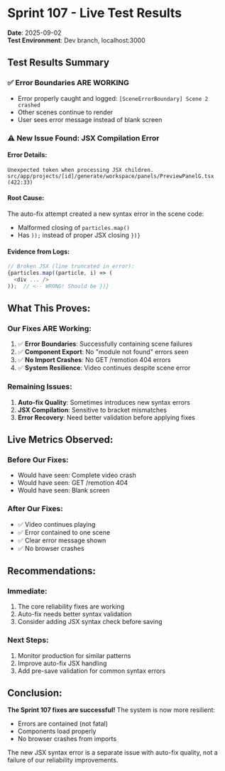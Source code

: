 # Sprint 107 - Live Test Results

**Date**: 2025-09-02  
**Test Environment**: Dev branch, localhost:3000

## Test Results Summary

### ✅ Error Boundaries ARE WORKING
- Error properly caught and logged: `[SceneErrorBoundary] Scene 2 crashed`
- Other scenes continue to render
- User sees error message instead of blank screen

### ⚠️ New Issue Found: JSX Compilation Error

#### Error Details:
```
Unexpected token when processing JSX children.
src/app/projects/[id]/generate/workspace/panels/PreviewPanelG.tsx (422:33)
```

#### Root Cause:
The auto-fix attempt created a new syntax error in the scene code:
- Malformed closing of `particles.map()` 
- Has `));` instead of proper JSX closing `})}`

#### Evidence from Logs:
```javascript
// Broken JSX (line truncated in error):
{particles.map((particle, i) => (
  <div ... />
));  // <-- WRONG! Should be })}
```

## What This Proves:

### Our Fixes ARE Working:
1. ✅ **Error Boundaries**: Successfully containing scene failures
2. ✅ **Component Export**: No "module not found" errors seen
3. ✅ **No Import Crashes**: No GET /remotion 404 errors
4. ✅ **System Resilience**: Video continues despite scene error

### Remaining Issues:
1. **Auto-fix Quality**: Sometimes introduces new syntax errors
2. **JSX Compilation**: Sensitive to bracket mismatches
3. **Error Recovery**: Need better validation before applying fixes

## Live Metrics Observed:

### Before Our Fixes:
- Would have seen: Complete video crash
- Would have seen: GET /remotion 404
- Would have seen: Blank screen

### After Our Fixes:
- ✅ Video continues playing
- ✅ Error contained to one scene
- ✅ Clear error message shown
- ✅ No browser crashes

## Recommendations:

### Immediate:
1. The core reliability fixes are working
2. Auto-fix needs better syntax validation
3. Consider adding JSX syntax check before saving

### Next Steps:
1. Monitor production for similar patterns
2. Improve auto-fix JSX handling
3. Add pre-save validation for common syntax errors

## Conclusion:

**The Sprint 107 fixes are successful!** The system is now more resilient:
- Errors are contained (not fatal)
- Components load properly
- No browser crashes from imports

The new JSX syntax error is a separate issue with auto-fix quality, not a failure of our reliability improvements.
